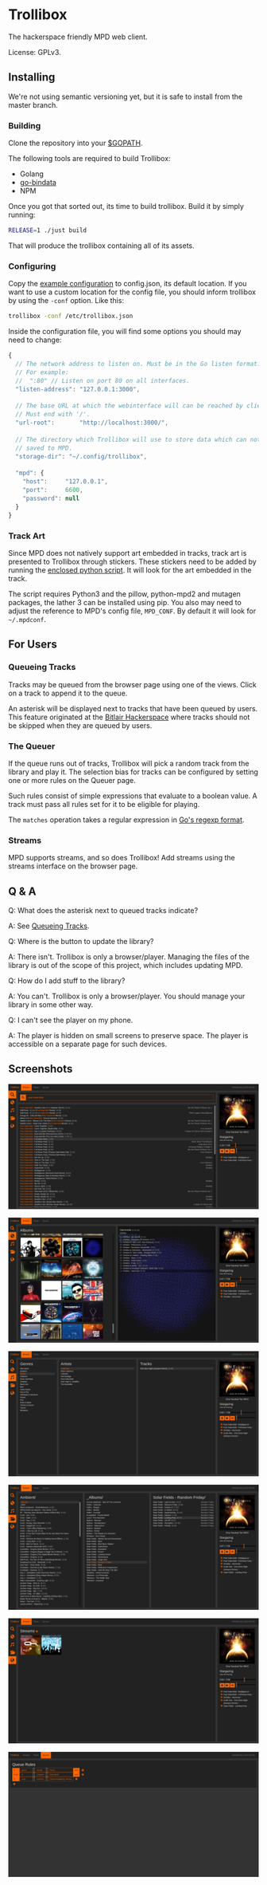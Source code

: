 Trollibox
=========

The hackerspace friendly MPD web client.

License: GPLv3.

## Installing

We're not using semantic versioning yet, but it is safe to install from the
master branch.

### Building
Clone the repository into your [$GOPATH](https://www.youtube.com/watch?v=XCsL89YtqCs).

The following tools are required to build Trollibox:
* Golang
* [go-bindata](https://github.com/jteeuwen/go-bindata)
* NPM

Once you got that sorted out, its time to build trollibox. Build it by simply running:
```sh
RELEASE=1 ./just build
```
That will produce the trollibox containing all of its assets.

### Configuring

Copy the [example configuration](config.example.json) to config.json, its
default location. If you want to use a custom location for the config file, you
should inform trollibox by using the `-conf` option. Like this:
```sh
trollibox -conf /etc/trollibox.json
```

Inside the configuration file, you will find some options you should may need
to change:
```js
{
  // The network address to listen on. Must be in the Go listen format.
  // For example:
  //  ":80" // Listen on port 80 on all interfaces.
  "listen-address": "127.0.0.1:3000",

  // The base URL at which the webinterface will can be reached by clients.
  // Must end with '/'.
  "url-root":       "http://localhost:3000/",

  // The directory which Trollibox will use to store data which can not be
  // saved to MPD.
  "storage-dir": "~/.config/trollibox",

  "mpd": {
    "host":     "127.0.0.1",
    "port":     6600,
    "password": null
  }
}
```

### Track Art

Since MPD does not natively support art embedded in tracks, track art is
presented to Trollibox through stickers. These stickers need to be added by
running the [enclosed python script](util/mpd-meta-hack.py). It will look for
the art embedded in the track.

The script requires Python3 and the pillow, python-mpd2 and mutagen packages,
the lather 3 can be installed using pip. You also may need to adjust the
reference to MPD's config file, `MPD_CONF`. By default it will look for
`~/.mpdconf`.


## For Users

### Queueing Tracks

Tracks may be queued from the browser page using one of the views. Click on a
track to append it to the queue.

An asterisk will be displayed next to tracks that have been queued by users.
This feature originated at the [Bitlair Hackerspace](https://bitlair.nl/) where
tracks should not be skipped when they are queued by users.

### The Queuer

If the queue runs out of tracks, Trollibox will pick a random track from the
library and play it. The selection bias for tracks can be configured by setting
one or more rules on the Queuer page.

Such rules consist of simple expressions that evaluate to a boolean value. A
track must pass all rules set for it to be eligible for playing.

The `matches` operation takes a regular expression in
[Go's regexp format](https://golang.org/pkg/regexp/syntax/).

### Streams

MPD supports streams, and so does Trollibox! Add streams using the streams
interface on the browser page.


## Q & A

Q: What does the asterisk next to queued tracks indicate?

A: See [Queueing Tracks](#queueing-tracks).

Q: Where is the button to update the library?

A: There isn't. Trollibox is only a browser/player. Managing the files of the
   library is out of the scope of this project, which includes updating MPD.

Q: How do I add stuff to the library?

A: You can't. Trollibox is only a browser/player. You should manage your
   library in some other way.

Q: I can't see the player on my phone.

A: The player is hidden on small screens to preserve space. The player is
   accessible on a separate page for such devices.


## Screenshots

![Search for tracks](screenshots/1-search.png)

![Browse by album](screenshots/2-albums.png)

![Browse by genre and artist](screenshots/3-browse.png)

![Browse the filesystem](screenshots/4-files.png)

![Browse and add streams](screenshots/5-streams.png)

![The Queuer](screenshots/6-queuer.png)
